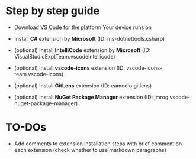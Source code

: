 # Step by step guide

* Download [VS Code](https://code.visualstudio.com/download) for the platform Your device runs on

* Install **C#** extension by **Microsoft** (ID: ms-dotnettools.csharp)

* (optional) Install **IntelliCode** extension by **Microsoft** (ID: VisualStudioExptTeam.vscodeintellicode)

* (optional) Install **vscode-icons** extension (ID: vscode-icons-team.vscode-icons)

* (optional) Install **GitLens** extension (ID: eamodio.gitlens)

* (optional) Install **NuGet Package Manager** extension (ID: jmrog.vscode-nuget-package-manager)

# TO-DOs

* Add comments to extension installation steps with brief comment on each extension (check whether to use markdown paragraphs)